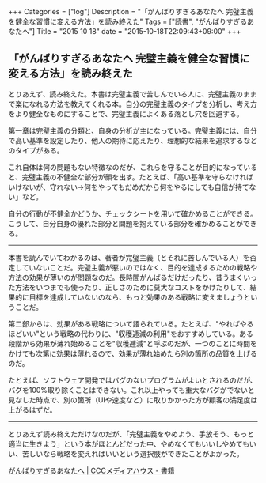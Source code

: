 +++
Categories = ["log"]
Description = "「がんばりすぎるあなたへ 完璧主義を健全な習慣に変える方法」を読み終えた"
Tags = ["読書", "がんばりすぎるあなたへ"]
Title = "2015 10 18"
date = "2015-10-18T22:09:43+09:00"
+++

## 「がんばりすぎるあなたへ 完璧主義を健全な習慣に変える方法」を読み終えた

とりあえず、読み終えた。本書は完璧主義で苦しんでいる人に、完璧主義のままで楽になれる方法を教えてくれる本。自分の完璧主義のタイプを分析し、考え方をより健全なものにすることで、完璧主義によくある落とし穴を回避する。

第一章は完璧主義の分類と、自身の分析が主になっている。完璧主義には、自分で高い基準を設定したり、他人の期待に応えたり、理想的な結果を追求するなどのタイプがある。

これ自体は何の問題もない特徴なのだが、これらを守ることが目的になっていると、完璧主義の不健全な部分が顔を出す。たとえば、「高い基準を守らなければいけないが、守れない→何をやってもだめだから何をやるにしても自信が持てない」など。

自分の行動が不健全かどうか、チェックシートを用いて確かめることができる。こうして、自分自身の優れた部分と問題を抱えている部分を確かめることができる。

----

本書を読んでいてわかるのは、著者が完璧主義（とそれに苦しんでいる人）を否定していないことだ。完璧主義が悪いのではなく、目的を達成するための戦略や方法の効果が薄いのが問題なのだ。長時間がんばるだけだったり、昔うまくいった方法をいつまでも使ったり、正しさのために莫大なコストをかけたりして、結果的に目標を達成していないのなら、もっと効果のある戦略に変えましょうということだ。

第二部からは、効果がある戦略について語られている。たとえば、"やればやるほどいい"という戦略の代わりに、"収穫逓減の利用"をおすすめしている。ある段階から効果が薄れ始めることを"収穫逓減"と呼ぶのだが、一つのことに時間をかけても次第に効果は薄れるので、効果が薄れ始めたら別の箇所の品質を上げるのだ。

たとえば、ソフトウェア開発ではバグのないプログラムがよいとされるのだが、バグを100%取り除くことはできない。これ以上やっても重大なバグがでないと見なした時点で、別の箇所（UIや速度など）に取りかかった方が顧客の満足度は上がるはずだ。

----

とりあえず読み終えただけなのだが、「完璧主義をやめよう、手放そう、もっと適当に生きよう」という本がほとんどだった中、やめなくてもいいしやめてもいい、苦しいなら戦略を変えればいいという選択肢ができたことがよかった。

[がんばりすぎるあなたへ | CCCメディアハウス - 書籍](http://books.cccmh.co.jp/list/detail/1227/)
